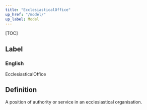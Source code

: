 ```yaml
---
title: "EcclesiasticalOffice"
up_href: "/model/"
up_label: Model
---
```


[TOC]

## Label

### English
EcclesiasticalOffice


## Definition
A position of authority or service in an ecclesiastical organisation. 


    
